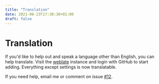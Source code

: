 ```yaml
---
title: "Translation"
date: 2021-06-23T17:30:30+01:00
draft: false
---
```


# Translation

If you'd like to help out and speak a language other than English, you can help translate. Visit the [weblate](https://weblate.hrfee.pw) instance and login with GitHub to start adding. Everything except settings is now translatable.

If you need help, email me or comment on issue [#12](https://github.com/hrfee/jfa-go/issues/12).
